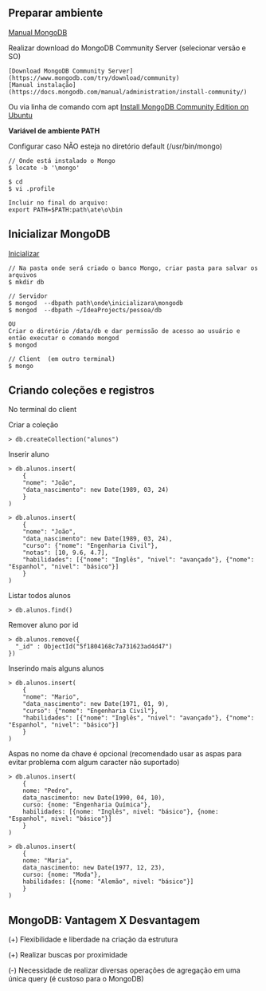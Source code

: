 ## Preparar ambiente

[Manual MongoDB](https://docs.mongodb.com/manual/)

Realizar download do MongoDB Community Server (selecionar versão e SO)

	[Download MongoDB Community Server](https://www.mongodb.com/try/download/community)
	[Manual instalação](https://docs.mongodb.com/manual/administration/install-community/)

Ou via linha de comando com apt [Install MongoDB Community Edition on Ubuntu](https://docs.mongodb.com/manual/tutorial/install-mongodb-on-ubuntu)

**Variável de ambiente PATH**

Configurar caso NÃO esteja no diretório default (/usr/bin/mongo)

	// Onde está instalado o Mongo
	$ locate -b '\mongo'

	$ cd
	$ vi .profile
	
	Incluir no final do arquivo:
	export PATH=$PATH:path\ate\o\bin

## Inicializar MongoDB

[Inicializar](https://docs.mongodb.com/manual/tutorial/manage-mongodb-processes/)
	
	// Na pasta onde será criado o banco Mongo, criar pasta para salvar os arquivos
	$ mkdir db
	
	// Servidor
	$ mongod  --dbpath path\onde\inicializara\mongodb		
	$ mongod  --dbpath ~/IdeaProjects/pessoa/db
	
	OU
	Criar o diretório /data/db e dar permissão de acesso ao usuário e então executar o comando mongod 
	$ mongod
	
	// Client  (em outro terminal)
	$ mongo	
	
## Criando coleções e registros

No terminal do client

Criar a coleção

	> db.createCollection("alunos")
	
Inserir aluno

	> db.alunos.insert(
		{
		"nome": "João",
		"data_nascimento": new Date(1989, 03, 24)
		}
	)	
	
	> db.alunos.insert(
		{
		"nome": "João",
		"data_nascimento": new Date(1989, 03, 24),
		"curso": {"nome": "Engenharia Civil"},
		"notas": [10, 9.6, 4.7],
		"habilidades": [{"nome": "Inglês", "nivel": "avançado"}, {"nome": "Espanhol", "nivel": "básico"}]
		}
	)
	
Listar todos alunos

	> db.alunos.find()
	
Remover aluno por id

	> db.alunos.remove({
	  "_id" : ObjectId("5f1804168c7a731623ad4d47")
	})
	
Inserindo mais alguns alunos

	> db.alunos.insert(
		{
		"nome": "Mario",
		"data_nascimento": new Date(1971, 01, 9),
		"curso": {"nome": "Engenharia Civil"},		
		"habilidades": [{"nome": "Inglês", "nivel": "avançado"}, {"nome": "Espanhol", "nivel": "básico"}]
		}
	)	
	
Aspas no nome da chave é opcional (recomendado usar as aspas para evitar problema com algum caracter não suportado)

	> db.alunos.insert(
		{
		nome: "Pedro",
		data_nascimento: new Date(1990, 04, 10),
		curso: {nome: "Engenharia Química"},		
		habilidades: [{nome: "Inglês", nivel: "básico"}, {nome: "Espanhol", nivel: "básico"}]
		}
	)
	
	> db.alunos.insert(
		{
		nome: "Maria",
		data_nascimento: new Date(1977, 12, 23),
		curso: {nome: "Moda"},		
		habilidades: [{nome: "Alemão", nivel: "básico"}]
		}
	)
	
	
## MongoDB: Vantagem X Desvantagem

(+) Flexibilidade e liberdade na criação da estrutura

(+) Realizar buscas por proximidade

(-) Necessidade de realizar diversas operações de agregação em uma única query (é custoso para o MongoDB)